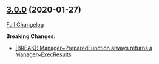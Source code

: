 ## [3.0.0](https://ugate.github.io/sqler/tree/v3.0.0) (2020-01-27)
[Full Changelog](https://ugate.github.io/sqler/compare/v2.0.4...v3.0.0)


__Breaking Changes:__
* [[BREAK]: Manager~PreparedFunction always returns a Manager~ExecResults](https://ugate.github.io/sqler/commit/c53fe2f152dece0f73ea120aca0fa342c14e0739)